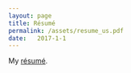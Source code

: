 ```yaml
---
layout: page
title: Résumé
permalink: /assets/resume_us.pdf
date:   2017-1-1
---
```

My [résumé](/assets/resume_us.pdf). 